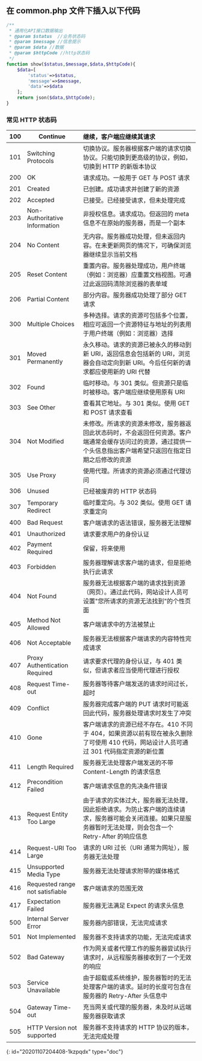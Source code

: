 ## 在 common.php 文件下插入以下代码

```php
/**
 * 通用化API接口数据输出
 * @param $status  //业务状态码
 * @param $message //信息提示
 * @param $data //数据
 * @param $httpCode //http状态码
 */
function show($status,$message,$data,$httpCode){
    $data=[
        'status'=>$status,
        'message'=>$message,
        'data'=>$data
    ];
    return json($data,$httpCode);
}
```

### 常见 HTTP 状态码

| 100 | Continue                        | 继续，客户端应继续其请求                                                                                                                                                                                                             |
| --- | ------------------------------- | :----------------------------------------------------------------------------------------------------------------------------------------------------------------------------------------------------------------------------------------------- |
| 101 | Switching Protocols             | 切换协议。服务器根据客户端的请求切换协议。只能切换到更高级的协议，例如，切换到 HTTP 的新版本协议                                                                                                    |
| 200 | OK                              | 请求成功。一般用于 GET 与 POST 请求                                                                                                                                                                                                  |
| 201 | Created                         | 已创建。成功请求并创建了新的资源                                                                                                                                                                                                 |
| 202 | Accepted                        | 已接受。已经接受请求，但未处理完成                                                                                                                                                                                              |
| 203 | Non-Authoritative Information   | 非授权信息。请求成功。但返回的 meta 信息不在原始的服务器，而是一个副本                                                                                                                                           |
| 204 | No Content                      | 无内容。服务器成功处理，但未返回内容。在未更新网页的情况下，可确保浏览器继续显示当前文档                                                                                                             |
| 205 | Reset Content                   | 重置内容。服务器处理成功，用户终端（例如：浏览器）应重置文档视图。可通过此返回码清除浏览器的表单域                                                                                              |
| 206 | Partial Content                 | 部分内容。服务器成功处理了部分 GET 请求                                                                                                                                                                                         |
| 300 | Multiple Choices                | 多种选择。请求的资源可包括多个位置，相应可返回一个资源特征与地址的列表用于用户终端（例如：浏览器）选择                                                                                        |
| 301 | Moved Permanently               | 永久移动。请求的资源已被永久的移动到新 URI，返回信息会包括新的 URI，浏览器会自动定向到新 URI。今后任何新的请求都应使用新的 URI 代替                                                     |
| 302 | Found                           | 临时移动。与 301 类似。但资源只是临时被移动。客户端应继续使用原有 URI                                                                                                                                              |
| 303 | See Other                       | 查看其它地址。与 301 类似。使用 GET 和 POST 请求查看                                                                                                                                                                           |
| 304 | Not Modified                    | 未修改。所请求的资源未修改，服务器返回此状态码时，不会返回任何资源。客户端通常会缓存访问过的资源，通过提供一个头信息指出客户端希望只返回在指定日期之后修改的资源 |
| 305 | Use Proxy                       | 使用代理。所请求的资源必须通过代理访问                                                                                                                                                                                        |
| 306 | Unused                          | 已经被废弃的 HTTP 状态码                                                                                                                                                                                                                |
| 307 | Temporary Redirect              | 临时重定向。与 302 类似。使用 GET 请求重定向                                                                                                                                                                                    |
| 400 | Bad Request                     | 客户端请求的语法错误，服务器无法理解                                                                                                                                                                                           |
| 401 | Unauthorized                    | 请求要求用户的身份认证                                                                                                                                                                                                                |
| 402 | Payment Required                | 保留，将来使用                                                                                                                                                                                                                            |
| 403 | Forbidden                       | 服务器理解请求客户端的请求，但是拒绝执行此请求                                                                                                                                                                            |
| 404 | Not Found                       | 服务器无法根据客户端的请求找到资源（网页）。通过此代码，网站设计人员可设置"您所请求的资源无法找到"的个性页面                                                                                |
| 405 | Method Not Allowed              | 客户端请求中的方法被禁止                                                                                                                                                                                                             |
| 406 | Not Acceptable                  | 服务器无法根据客户端请求的内容特性完成请求                                                                                                                                                                                  |
| 407 | Proxy Authentication Required   | 请求要求代理的身份认证，与 401 类似，但请求者应当使用代理进行授权                                                                                                                                                  |
| 408 | Request Time-out                | 服务器等待客户端发送的请求时间过长，超时                                                                                                                                                                                     |
| 409 | Conflict                        | 服务器完成客户端的 PUT 请求时可能返回此代码，服务器处理请求时发生了冲突                                                                                                                                         |
| 410 | Gone                            | 客户端请求的资源已经不存在。410 不同于 404，如果资源以前有现在被永久删除了可使用 410 代码，网站设计人员可通过 301 代码指定资源的新位置                                                 |
| 411 | Length Required                 | 服务器无法处理客户端发送的不带 Content-Length 的请求信息                                                                                                                                                                     |
| 412 | Precondition Failed             | 客户端请求信息的先决条件错误                                                                                                                                                                                                       |
| 413 | Request Entity Too Large        | 由于请求的实体过大，服务器无法处理，因此拒绝请求。为防止客户端的连续请求，服务器可能会关闭连接。如果只是服务器暂时无法处理，则会包含一个 Retry-After 的响应信息         |
| 414 | Request-URI Too Large           | 请求的 URI 过长（URI 通常为网址），服务器无法处理                                                                                                                                                                            |
| 415 | Unsupported Media Type          | 服务器无法处理请求附带的媒体格式                                                                                                                                                                                                 |
| 416 | Requested range not satisfiable | 客户端请求的范围无效                                                                                                                                                                                                                   |
| 417 | Expectation Failed              | 服务器无法满足 Expect 的请求头信息                                                                                                                                                                                                  |
| 500 | Internal Server Error           | 服务器内部错误，无法完成请求                                                                                                                                                                                                       |
| 501 | Not Implemented                 | 服务器不支持请求的功能，无法完成请求                                                                                                                                                                                           |
| 502 | Bad Gateway                     | 作为网关或者代理工作的服务器尝试执行请求时，从远程服务器接收到了一个无效的响应                                                                                                                            |
| 503 | Service Unavailable             | 由于超载或系统维护，服务器暂时的无法处理客户端的请求。延时的长度可包含在服务器的 Retry-After 头信息中                                                                                                |
| 504 | Gateway Time-out                | 充当网关或代理的服务器，未及时从远端服务器获取请求                                                                                                                                                                      |
| 505 | HTTP Version not supported      | 服务器不支持请求的 HTTP 协议的版本，无法完成处理                                                                                                                                                                            |


{: id="20201107204408-1kzpqdx" type="doc"}

